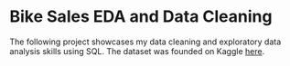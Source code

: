 # Bike Sales EDA and Data Cleaning

The following project showcases my data cleaning and exploratory data analysis skills using SQL.
The dataset was founded on Kaggle [here](https://www.kaggle.com/datasets/sadiqshah/bike-sales-in-europe).
